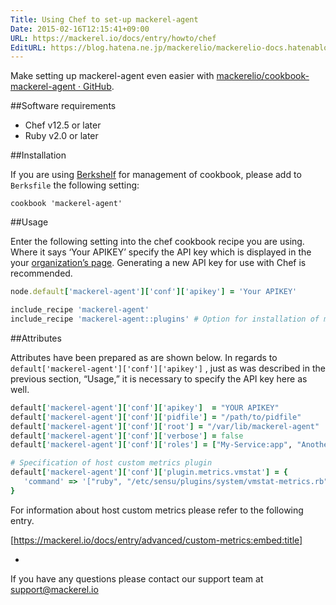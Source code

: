 ```yaml
---
Title: Using Chef to set-up mackerel-agent
Date: 2015-02-16T12:15:41+09:00
URL: https://mackerel.io/docs/entry/howto/chef
EditURL: https://blog.hatena.ne.jp/mackerelio/mackerelio-docs.hatenablog.mackerel.io/atom/entry/8454420450083874503
---
```


Make setting up mackerel-agent even easier with [mackerelio/cookbook-mackerel-agent · GitHub](https://github.com/mackerelio/cookbook-mackerel-agent).

##Software requirements

- Chef v12.5 or later
- Ruby v2.0 or later

##Installation

If you are using [Berkshelf](https://docs.chef.io/berkshelf.html) for management of cookbook, please add to `Berksfile` the following setting:
```
cookbook 'mackerel-agent'
```
##Usage

Enter the following setting into the chef cookbook recipe you are using. Where it says ‘Your APIKEY’ specify the API key which is displayed in the your [organization’s page](https://mackerel.io/my). Generating a new API key for use with Chef is recommended. 
```ruby
node.default['mackerel-agent']['conf']['apikey'] = 'Your APIKEY'

include_recipe 'mackerel-agent'
include_recipe 'mackerel-agent::plugins' # Option for installation of mackerel-agent-plugins package
```
##Attributes

Attributes have been prepared  as are shown below. In regards to `default['mackerel-agent']['conf']['apikey']` , just as was described in the previous section, “Usage,” it is necessary to specify the API key here as well.
```ruby
default['mackerel-agent']['conf']['apikey']  = "YOUR APIKEY"
default['mackerel-agent']['conf']['pidfile'] = "/path/to/pidfile"
default['mackerel-agent']['conf']['root'] = "/var/lib/mackerel-agent"
default['mackerel-agent']['conf']['verbose'] = false
default['mackerel-agent']['conf']['roles'] = ["My-Service:app", "Another-Service:db"]

# Specification of host custom metrics plugin
default['mackerel-agent']['conf']['plugin.metrics.vmstat'] = {
   'command' => '["ruby", "/etc/sensu/plugins/system/vmstat-metrics.rb"]',
}
```
For information about host custom metrics please refer to the following entry. 

[https://mackerel.io/docs/entry/advanced/custom-metrics:embed:title]

-

If you have any questions please contact our support team at support@mackerel.io
